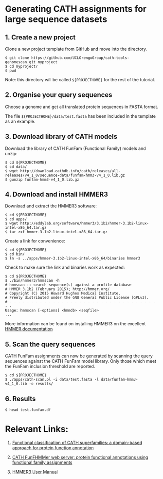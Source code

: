# Generating CATH assignments for large sequence datasets
  
## 1. Create a new project

Clone a new project template from GitHub and move into the directory.

```
$ git clone https://github.com/UCLOrengoGroup/cath-tools-genomescan.git myproject
$ cd myproject/
$ pwd
```

Note: this directory will be called ```${PROJECTHOME}``` for the rest of the tutorial.

## 2. Organise your query sequences

Choose a genome and get all translated protein sequences in FASTA format. 

The file ```${PROJECTHOME}/data/test.fasta``` has been included in the template as an example.

## 3. Download library of CATH models

Download the library of CATH FunFam (Functional Family) models and unzip:

```
$ cd ${PROJECTHOME}
$ cd data/
$ wget http://download.cathdb.info/cath/releases/all-releases/v4_1_0/sequence-data/funfam-hmm3-v4_1_0.lib.gz
$ gunzip funfam-hmm3-v4_1_0.lib.gz
```

## 4. Download and install HMMER3

Download and extract the HMMER3 software:

```
$ cd ${PROJECTHOME}
$ cd apps/
$ wget http://eddylab.org/software/hmmer3/3.1b2/hmmer-3.1b2-linux-intel-x86_64.tar.gz
$ tar zxf hmmer-3.1b2-linux-intel-x86_64.tar.gz
```

Create a link for convenience:

```
$ cd ${PROJECTHOME}
$ cd bin/
$ ln -s ../apps/hmmer-3.1b2-linux-intel-x86_64/binaries hmmer3
```

Check to make sure the link and binaries work as expected:

```
$ cd ${PROJECTHOME}
$ ./bin/hmmer3/hmmscan -h
# hmmscan :: search sequence(s) against a profile database
# HMMER 3.1b2 (February 2015); http://hmmer.org/
# Copyright (C) 2015 Howard Hughes Medical Institute.
# Freely distributed under the GNU General Public License (GPLv3).
# - - - - - - - - - - - - - - - - - - - - - - - - - - - - - - - - - - - -
Usage: hmmscan [-options] <hmmdb> <seqfile>
...
```

More information can be found on installing HMMER3 on the excellent [HMMER documentation](http://hmmer.org/documentation.html)

## 5. Scan the query sequences

CATH FunFam assignments can now be generated by scanning the query sequences against the CATH FunFam model library. Only those which meet the FunFam inclusion threshold are reported.

```
$ cd ${PROJECTHOME}
$ ./apps/cath-scan.pl -i data/test.fasta -l data/funfam-hmm3-v4_1_0.lib -o results/
```


## 6. Results

```
$ head test.funfam.df
```



# Relevant Links:

1. [Functional classification of CATH superfamilies: a domain-based approach for protein function annotation](https://doi.org/10.1093/bioinformatics/btv398)

2. [CATH FunFHMMer web server: protein functional annotations using functional family assignments](https://doi.org/10.1093/nar/gkv488)

3. [HMMER3 User Manual](ftp://ftp.hgc.jp/pub/mirror/wustl/hmmer3/3.1b1/Userguide.pdf)

